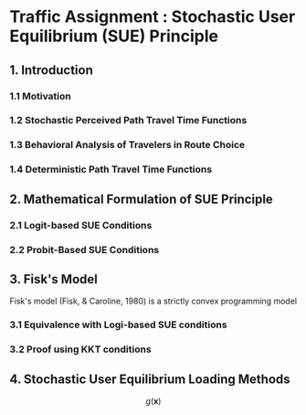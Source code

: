 # Traffic Assignment : Stochastic User Equilibrium (SUE) Principle

## 1. Introduction

### 1.1 Motivation

### 1.2 Stochastic Perceived Path Travel Time Functions

### 1.3 Behavioral Analysis of Travelers in Route Choice

### 1.4 Deterministic Path Travel Time Functions

## 2. Mathematical Formulation of SUE Principle

### 2.1 Logit-based SUE Conditions

### 2.2 Probit-Based SUE Conditions

## 3. Fisk's Model

Fisk's model (Fisk, & Caroline, 1980) is a strictly convex programming model


### 3.1 Equivalence with Logi-based SUE conditions

### 3.2 Proof using KKT conditions

## 4. Stochastic User Equilibrium Loading Methods

$$
g(\boldsymbol{x})
$$

